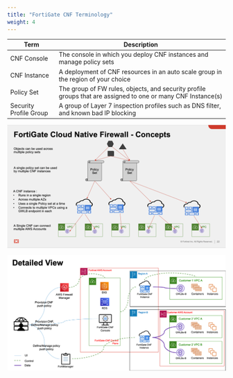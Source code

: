 ```yaml
---
title: "FortiGate CNF Terminology"
weight: 4
---
```


Term | Description
---|---
CNF Console | The console in which you deploy CNF instances and manage policy sets |
CNF Instance | A deployment of CNF resources in an auto scale group in the region of your choice
Policy Set | The group of FW rules, objects, and security profile groups that are assigned to one or many CNF Instance(s)
Security Profile Group | A group of Layer 7 inspection profiles such as DNS filter, and known bad IP blocking

![](../images/image-cnf-concepts.png)

![](../images/image-cnf-detailed-view.png)
